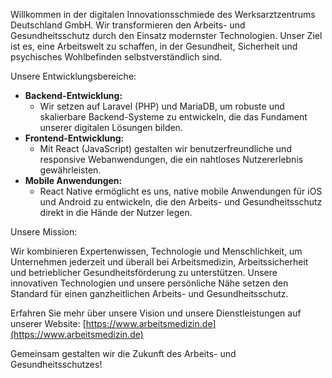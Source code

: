 Willkommen in der digitalen Innovationsschmiede des Werksarztzentrums Deutschland GmbH. Wir transformieren den Arbeits- und Gesundheitsschutz durch den Einsatz modernster Technologien. Unser Ziel ist es, eine Arbeitswelt zu schaffen, in der Gesundheit, Sicherheit und psychisches Wohlbefinden selbstverständlich sind.

Unsere Entwicklungsbereiche:

* **Backend-Entwicklung:**
    * Wir setzen auf Laravel (PHP) und MariaDB, um robuste und skalierbare Backend-Systeme zu entwickeln, die das Fundament unserer digitalen Lösungen bilden.
* **Frontend-Entwicklung:**
    * Mit React (JavaScript) gestalten wir benutzerfreundliche und responsive Webanwendungen, die ein nahtloses Nutzererlebnis gewährleisten.
* **Mobile Anwendungen:**
    * React Native ermöglicht es uns, native mobile Anwendungen für iOS und Android zu entwickeln, die den Arbeits- und Gesundheitsschutz direkt in die Hände der Nutzer legen.

Unsere Mission:

Wir kombinieren Expertenwissen, Technologie und Menschlichkeit, um Unternehmen jederzeit und überall bei Arbeitsmedizin, Arbeitssicherheit und betrieblicher Gesundheitsförderung zu unterstützen. Unsere innovativen Technologien und unsere persönliche Nähe setzen den Standard für einen ganzheitlichen Arbeits- und Gesundheitsschutz.

Erfahren Sie mehr über unsere Vision und unsere Dienstleistungen auf unserer Website: [https://www.arbeitsmedizin.de](https://www.arbeitsmedizin.de)

Gemeinsam gestalten wir die Zukunft des Arbeits- und Gesundheitsschutzes!
